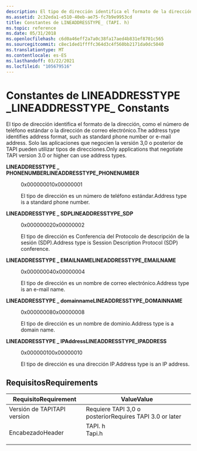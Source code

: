 ```yaml
---
description: El tipo de dirección identifica el formato de la dirección, como el número de teléfono estándar o la dirección de correo electrónico. Solo las aplicaciones que negocien la versión 3,0 o posterior de TAPI pueden utilizar tipos de direcciones.
ms.assetid: 2c32eda1-e510-40eb-ae75-fc7b9e9953cd
title: Constantes de LINEADDRESSTYPE_ (TAPI. h)
ms.topic: reference
ms.date: 05/31/2018
ms.openlocfilehash: c6d0a46eff2a7a0c38fa17aed4b831ef8701c565
ms.sourcegitcommit: c8ec1ded1ffffc364d3c4f560bb2171da0dc5040
ms.translationtype: MT
ms.contentlocale: es-ES
ms.lasthandoff: 03/22/2021
ms.locfileid: "105679516"
---
```

# <a name="lineaddresstype_-constants"></a><span data-ttu-id="97772-104">Constantes de LINEADDRESSTYPE \_</span><span class="sxs-lookup"><span data-stu-id="97772-104">LINEADDRESSTYPE\_ Constants</span></span>

<span data-ttu-id="97772-105">El tipo de dirección identifica el formato de la dirección, como el número de teléfono estándar o la dirección de correo electrónico.</span><span class="sxs-lookup"><span data-stu-id="97772-105">The address type identifies address format, such as standard phone number or e-mail address.</span></span> <span data-ttu-id="97772-106">Solo las aplicaciones que negocien la versión 3,0 o posterior de TAPI pueden utilizar tipos de direcciones.</span><span class="sxs-lookup"><span data-stu-id="97772-106">Only applications that negotiate TAPI version 3.0 or higher can use address types.</span></span>

<dl> <dt>

<span data-ttu-id="97772-107"><span id="LINEADDRESSTYPE_PHONENUMBER"></span><span id="lineaddresstype_phonenumber"></span>**LINEADDRESSTYPE \_ PHONENUMBER**</span><span class="sxs-lookup"><span data-stu-id="97772-107"><span id="LINEADDRESSTYPE_PHONENUMBER"></span><span id="lineaddresstype_phonenumber"></span>**LINEADDRESSTYPE\_PHONENUMBER**</span></span>
</dt> <dd> <dl> <dt>

<span data-ttu-id="97772-108">0x00000001</span><span class="sxs-lookup"><span data-stu-id="97772-108">0x00000001</span></span>
</dt> <dt>



<span data-ttu-id="97772-109">El tipo de dirección es un número de teléfono estándar.</span><span class="sxs-lookup"><span data-stu-id="97772-109">Address type is a standard phone number.</span></span>


</dt> </dl> </dd> <dt>

<span data-ttu-id="97772-110"><span id="LINEADDRESSTYPE_SDP"></span><span id="lineaddresstype_sdp"></span>**LINEADDRESSTYPE \_ SDP**</span><span class="sxs-lookup"><span data-stu-id="97772-110"><span id="LINEADDRESSTYPE_SDP"></span><span id="lineaddresstype_sdp"></span>**LINEADDRESSTYPE\_SDP**</span></span>
</dt> <dd> <dl> <dt>

<span data-ttu-id="97772-111">0x00000002</span><span class="sxs-lookup"><span data-stu-id="97772-111">0x00000002</span></span>
</dt> <dt>



<span data-ttu-id="97772-112">El tipo de dirección es Conferencia del Protocolo de descripción de la sesión (SDP).</span><span class="sxs-lookup"><span data-stu-id="97772-112">Address type is Session Description Protocol (SDP) conference.</span></span>


</dt> </dl> </dd> <dt>

<span data-ttu-id="97772-113"><span id="LINEADDRESSTYPE_EMAILNAME"></span><span id="lineaddresstype_emailname"></span>**LINEADDRESSTYPE \_ EMAILNAME**</span><span class="sxs-lookup"><span data-stu-id="97772-113"><span id="LINEADDRESSTYPE_EMAILNAME"></span><span id="lineaddresstype_emailname"></span>**LINEADDRESSTYPE\_EMAILNAME**</span></span>
</dt> <dd> <dl> <dt>

<span data-ttu-id="97772-114">0x00000004</span><span class="sxs-lookup"><span data-stu-id="97772-114">0x00000004</span></span>
</dt> <dt>



<span data-ttu-id="97772-115">El tipo de dirección es un nombre de correo electrónico.</span><span class="sxs-lookup"><span data-stu-id="97772-115">Address type is an e-mail name.</span></span>


</dt> </dl> </dd> <dt>

<span data-ttu-id="97772-116"><span id="LINEADDRESSTYPE_DOMAINNAME"></span><span id="lineaddresstype_domainname"></span>**LINEADDRESSTYPE \_ domainname**</span><span class="sxs-lookup"><span data-stu-id="97772-116"><span id="LINEADDRESSTYPE_DOMAINNAME"></span><span id="lineaddresstype_domainname"></span>**LINEADDRESSTYPE\_DOMAINNAME**</span></span>
</dt> <dd> <dl> <dt>

<span data-ttu-id="97772-117">0x00000008</span><span class="sxs-lookup"><span data-stu-id="97772-117">0x00000008</span></span>
</dt> <dt>



<span data-ttu-id="97772-118">El tipo de dirección es un nombre de dominio.</span><span class="sxs-lookup"><span data-stu-id="97772-118">Address type is a domain name.</span></span>


</dt> </dl> </dd> <dt>

<span data-ttu-id="97772-119"><span id="LINEADDRESSTYPE_IPADDRESS"></span><span id="lineaddresstype_ipaddress"></span>**LINEADDRESSTYPE \_ IPAddress**</span><span class="sxs-lookup"><span data-stu-id="97772-119"><span id="LINEADDRESSTYPE_IPADDRESS"></span><span id="lineaddresstype_ipaddress"></span>**LINEADDRESSTYPE\_IPADDRESS**</span></span>
</dt> <dd> <dl> <dt>

<span data-ttu-id="97772-120">0x00000010</span><span class="sxs-lookup"><span data-stu-id="97772-120">0x00000010</span></span>
</dt> <dt>



<span data-ttu-id="97772-121">El tipo de dirección es una dirección IP.</span><span class="sxs-lookup"><span data-stu-id="97772-121">Address type is an IP address.</span></span>


</dt> </dl> </dd> </dl>

## <a name="requirements"></a><span data-ttu-id="97772-122">Requisitos</span><span class="sxs-lookup"><span data-stu-id="97772-122">Requirements</span></span>



| <span data-ttu-id="97772-123">Requisito</span><span class="sxs-lookup"><span data-stu-id="97772-123">Requirement</span></span> | <span data-ttu-id="97772-124">Value</span><span class="sxs-lookup"><span data-stu-id="97772-124">Value</span></span> |
|-------------------------|-----------------------------------------------------------------------------------|
| <span data-ttu-id="97772-125">Versión de TAPI</span><span class="sxs-lookup"><span data-stu-id="97772-125">TAPI version</span></span><br/> | <span data-ttu-id="97772-126">Requiere TAPI 3,0 o posterior</span><span class="sxs-lookup"><span data-stu-id="97772-126">Requires TAPI 3.0 or later</span></span><br/>                                             |
| <span data-ttu-id="97772-127">Encabezado</span><span class="sxs-lookup"><span data-stu-id="97772-127">Header</span></span><br/>       | <dl> <span data-ttu-id="97772-128"><dt>TAPI. h</dt></span><span class="sxs-lookup"><span data-stu-id="97772-128"><dt>Tapi.h</dt></span></span> </dl> |



 

 




